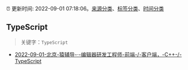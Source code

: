 :alarm_clock: 更新时间: 2022-09-01 07:18:06。[来源分类](../README.md)、[标签分类](../TAGS.md)、[时间分类](../TIMELINE.md)

## TypeScript


> 关键字：`TypeScript`



- [2022-09-01-北京-猿辅导-·-编辑器研发工程师-前端-/-客户端，-C++-/-TypeScript](https://www.v2ex.com/t/876994) 